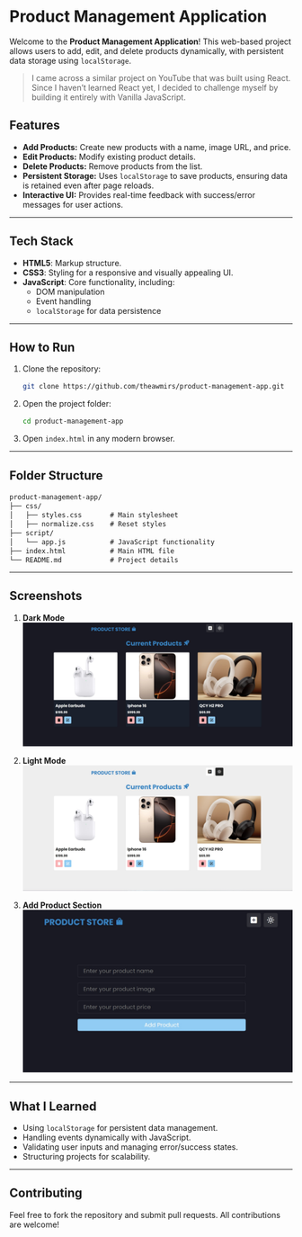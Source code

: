 

# Product Management Application

Welcome to the **Product Management Application**! This web-based project allows users to add, edit, and delete products dynamically, with persistent data storage using `localStorage`.

> I came across a similar project on YouTube that was built using React. Since I haven’t learned React yet, I decided to challenge myself by building it entirely with Vanilla JavaScript.


## Features

- **Add Products:** Create new products with a name, image URL, and price.
- **Edit Products:** Modify existing product details.
- **Delete Products:** Remove products from the list.
- **Persistent Storage:** Uses `localStorage` to save products, ensuring data is retained even after page reloads.
- **Interactive UI:** Provides real-time feedback with success/error messages for user actions.

---

## Tech Stack

- **HTML5**: Markup structure.
- **CSS3**: Styling for a responsive and visually appealing UI.
- **JavaScript**: Core functionality, including:
  - DOM manipulation
  - Event handling
  - `localStorage` for data persistence

---

## How to Run

1. Clone the repository:
   ```bash
   git clone https://github.com/theawmirs/product-management-app.git
   ```
2. Open the project folder:
   ```bash
   cd product-management-app
   ```
3. Open `index.html` in any modern browser.

---

## Folder Structure

```plaintext
product-management-app/
├── css/
│   ├── styles.css       # Main stylesheet
│   ├── normalize.css    # Reset styles
├── script/
│   └── app.js           # JavaScript functionality
├── index.html           # Main HTML file
└── README.md            # Project details
```

---

## Screenshots

1. **Dark Mode**  
   ![Dark Mode](Screenshots/1.jpg)  

2. **Light Mode**  
   ![Light Mode](Screenshots/2.jpg)  

3. **Add Product Section**  
   ![Add Product Section](Screenshots/3.jpg)

---

## What I Learned

- Using `localStorage` for persistent data management.
- Handling events dynamically with JavaScript.
- Validating user inputs and managing error/success states.
- Structuring projects for scalability.

---

## Contributing

Feel free to fork the repository and submit pull requests. All contributions are welcome!
```
